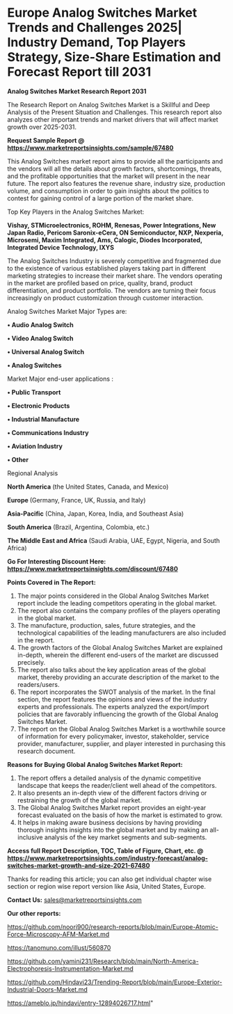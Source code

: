 # Europe Analog Switches Market Trends and Challenges 2025| Industry Demand, Top Players Strategy, Size-Share Estimation and Forecast Report till 2031

<strong>Analog Switches Market Research Report 2031</strong>

The Research Report on Analog Switches Market is a Skillful and Deep Analysis of the Present Situation and Challenges. This research report also analyzes other important trends and market drivers that will affect market growth over 2025-2031.

<strong>Request Sample Report @ <a href=https://www.marketreportsinsights.com/sample/67480>https://www.marketreportsinsights.com/sample/67480</a></strong>

This Analog Switches market report aims to provide all the participants and the vendors will all the details about growth factors, shortcomings, threats, and the profitable opportunities that the market will present in the near future. The report also features the revenue share, industry size, production volume, and consumption in order to gain insights about the politics to contest for gaining control of a large portion of the market share.

Top Key Players in the Analog Switches Market:

<strong>Vishay, STMicroelectronics, ROHM, Renesas, Power Integrations, New Japan Radio, Pericom Saronix-eCera, ON Semiconductor, NXP, Nexperia, Microsemi, Maxim Integrated, Ams, Calogic, Diodes Incorporated, Integrated Device Technology, IXYS</strong>

The Analog Switches Industry is severely competitive and fragmented due to the existence of various established players taking part in different marketing strategies to increase their market share. The vendors operating in the market are profiled based on price, quality, brand, product differentiation, and product portfolio. The vendors are turning their focus increasingly on product customization through customer interaction.

Analog Switches Market Major Types are:

<strong>• Audio Analog Switch

• Video Analog Switch

• Universal Analog Switch

• Analog Switches</strong>

Market Major end-user applications :

<strong>• Public Transport

• Electronic Products

• Industrial Manufacture

• Communications Industry

• Aviation Industry

• Other</strong>

Regional Analysis

</u><strong><b>North America</b></strong> (the United States, Canada, and Mexico)

<strong><b>Europe </b></strong>(Germany, France, UK, Russia, and Italy)

<strong><b>Asia-Pacific</b></strong> (China, Japan, Korea, India, and Southeast Asia)

<strong><b>South America</b></strong> (Brazil, Argentina, Colombia, etc.)

<strong><b>The Middle East and Africa</b></strong> (Saudi Arabia, UAE, Egypt, Nigeria, and South Africa)

<strong>Go For Interesting Discount Here: <a href=https://www.marketreportsinsights.com/discount/67480>https://www.marketreportsinsights.com/discount/67480</a></strong>

<strong>Points Covered in The Report:</strong>
<ol>
  <li>The major points considered in the Global Analog Switches Market report include the leading competitors operating in the global market.</li>
  <li>The report also contains the company profiles of the players operating in the global market.</li>
  <li>The manufacture, production, sales, future strategies, and the technological capabilities of the leading manufacturers are also included in the report.</li>
  <li>The growth factors of the Global Analog Switches Market are explained in-depth, wherein the different end-users of the market are discussed precisely.</li>
  <li>The report also talks about the key application areas of the global market, thereby providing an accurate description of the market to the readers/users.</li>
  <li>The report incorporates the SWOT analysis of the market. In the final section, the report features the opinions and views of the industry experts and professionals. The experts analyzed the export/import policies that are favorably influencing the growth of the Global Analog Switches Market.</li>
  <li>The report on the Global Analog Switches Market is a worthwhile source of information for every policymaker, investor, stakeholder, service provider, manufacturer, supplier, and player interested in purchasing this research document.</li>
</ol>
<strong>Reasons for Buying Global Analog Switches Market Report:</strong>

<ol>
  <li>The report offers a detailed analysis of the dynamic competitive landscape that keeps the reader/client well ahead of the competitors.</li>
  <li>It also presents an in-depth view of the different factors driving or restraining the growth of the global market.</li>
  <li>The Global Analog Switches Market report provides an eight-year forecast evaluated on the basis of how the market is estimated to grow.</li>
  <li>It helps in making aware business decisions by having providing thorough insights insights into the global market and by making an all-inclusive analysis of the key market segments and sub-segments.</li>
</ol>
<strong>Access full Report Description, TOC, Table of Figure, Chart, etc. @ <a href=https://www.marketreportsinsights.com/industry-forecast/analog-switches-market-growth-and-size-2021-67480>https://www.marketreportsinsights.com/industry-forecast/analog-switches-market-growth-and-size-2021-67480</a></strong>


Thanks for reading this article; you can also get individual chapter wise section or region wise report version like Asia, United States, Europe.

<strong>Contact Us:</strong>
sales@marketreportsinsights.com

<strong>Our other reports:</strong>

<a href=https://github.com/noori900/research-reports/blob/main/Europe-Atomic-Force-Microscopy-AFM-Market.md>https://github.com/noori900/research-reports/blob/main/Europe-Atomic-Force-Microscopy-AFM-Market.md</a>

<a href=https://tanomuno.com/illust/560870>https://tanomuno.com/illust/560870</a>

<a href=https://github.com/yamini231/Research/blob/main/North-America-Electrophoresis-Instrumentation-Market.md>https://github.com/yamini231/Research/blob/main/North-America-Electrophoresis-Instrumentation-Market.md</a>

<a href=https://github.com/Hindavi23/Trending-Report/blob/main/Europe-Exterior-Industrial-Doors-Market.md>https://github.com/Hindavi23/Trending-Report/blob/main/Europe-Exterior-Industrial-Doors-Market.md</a>

<a href=https://ameblo.jp/hindavi/entry-12894026717.html>https://ameblo.jp/hindavi/entry-12894026717.html</a>"

